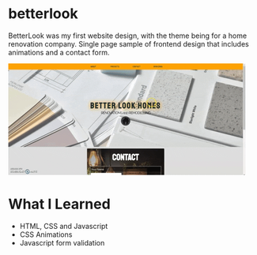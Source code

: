 # betterlook
BetterLook was my first website design, with the theme being for a home renovation company. 
Single page sample of frontend design that includes animations and a contact form.

![](betterlook.gif)

# What I Learned
- HTML, CSS and Javascript
- CSS Animations
- Javascript form validation 
